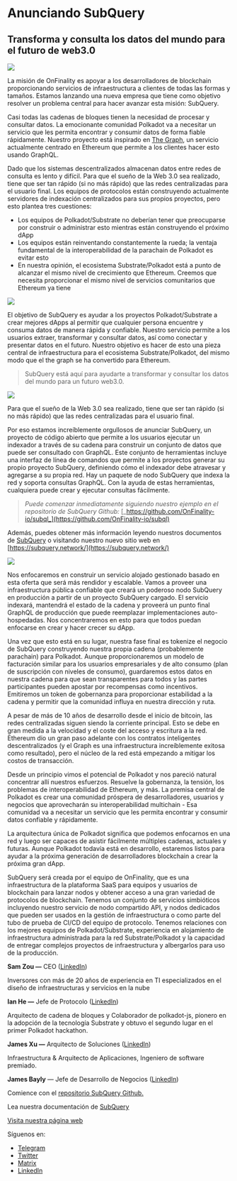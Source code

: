 # Anunciando SubQuery

## Transforma y consulta los datos del mundo para el futuro de web3.0

![](https://miro.medium.com/max/1400/1*J5u22qNxndcuCrFJ1mfGqg.png)

La misión de OnFinality es apoyar a los desarrolladores de blockchain proporcionando servicios de infraestructura a clientes de todas las formas y tamaños. Estamos lanzando una nueva empresa que tiene como objetivo resolver un problema central para hacer avanzar esta misión: SubQuery.

Casi todas las cadenas de bloques tienen la necesidad de procesar y consultar datos. La emocionante comunidad Polkadot va a necesitar un servicio que les permita encontrar y consumir datos de forma fiable rápidamente. Nuestro proyecto está inspirado en [The Graph](https://thegraph.com/), un servicio actualmente centrado en Ethereum que permite a los clientes hacer esto usando GraphQL.

Dado que los sistemas descentralizados almacenan datos entre redes de consulta es lento y difícil. Para que el sueño de la Web 3.0 sea realizado, tiene que ser tan rápido (si no más rápido) que las redes centralizadas para el usuario final. Los equipos de protocolos están construyendo actualmente servidores de indexación centralizados para sus propios proyectos, pero esto plantea tres cuestiones:

-   Los equipos de Polkadot/Substrate no deberían tener que preocuparse por construir o administrar esto mientras están construyendo el próximo dApp
-   Los equipos están reinventando constantemente la rueda; la ventaja fundamental de la interoperabilidad de la parachain de Polkadot es evitar esto
-   En nuestra opinión, el ecosistema Substrate/Polkadot está a punto de alcanzar el mismo nivel de crecimiento que Ethereum. Creemos que necesita proporcionar el mismo nivel de servicios comunitarios que Ethereum ya tiene

![](https://miro.medium.com/max/1400/1*l4b4BXWkczVDaHyv30lLQQ.png)

El objetivo de SubQuery es ayudar a los proyectos Polkadot/Substrate a crear mejores dApps al permitir que cualquier persona encuentre y consuma datos de manera rápida y confiable. Nuestro servicio permite a los usuarios extraer, transformar y consultar datos, así como conectar y presentar datos en el futuro. Nuestro objetivo es hacer de esto una pieza central de infraestructura para el ecosistema Substrate/Polkadot, del mismo modo que el the graph se ha convertido para Ethereum.

> SubQuery está aquí para ayudarte a transformar y consultar los datos del mundo para un futuro web3.0.

![](https://miro.medium.com/max/1000/1*IHstJG-hBwQzicLdWkGR5w.png)

Para que el sueño de la Web 3.0 sea realizado, tiene que ser tan rápido (si no más rápido) que las redes centralizadas para el usuario final.

Por eso estamos increíblemente orgullosos de anunciar SubQuery, un proyecto de código abierto que permite a los usuarios ejecutar un indexador a través de su cadena para construir un conjunto de datos que puede ser consultado con GraphQL. Este conjunto de herramientas incluye una interfaz de línea de comandos que permite a los proyectos generar su propio proyecto SubQuery, definiendo cómo el indexador debe atravesar y agregarse a su propia red. Hay un paquete de nodo SubQuery que indexa la red y soporta consultas GraphQL. Con la ayuda de estas herramientas, cualquiera puede crear y ejecutar consultas fácilmente.

> _Puede comenzar inmediatamente siguiendo nuestro ejemplo en el repositorio de SubQuery Github:_ [_https://github.com/OnFinality-io/subql_](https://github.com/OnFinality-io/subql)

Además, puedes obtener más información leyendo nuestros documentos de [SubQuery](https://doc.subquery.network/) o visitando nuestro nuevo sitio web en [https://subquery.network/](https://subquery.network/)

![](https://miro.medium.com/max/1000/1*3oA1Hvns1vrImTsmowO_Jw.png)

Nos enfocaremos en construir un servicio alojado gestionado basado en esta oferta que será más rendidor y escalable. Vamos a proveer una infraestructura pública confiable que creará un poderoso nodo SubQuery en producción a partir de un proyecto SubQuery cargado. El servicio indexará, mantendrá el estado de la cadena y proveerá un punto final GraphQL de producción que puede reemplazar implementaciones auto-hospedadas. Nos concentraremos en esto para que todos puedan enfocarse en crear y hacer crecer su dApp.

Una vez que esto está en su lugar, nuestra fase final es tokenize el negocio de SubQuery construyendo nuestra propia cadena (probablemente parachain) para Polkadot. Aunque proporcionaremos un modelo de facturación similar para los usuarios empresariales y de alto consumo (plan de suscripción con niveles de consumo), guardaremos estos datos en nuestra cadena para que sean transparentes para todos y las partes participantes pueden apostar por recompensas como incentivos. Emitiremos un token de gobernanza para proporcionar estabilidad a la cadena y permitir que la comunidad influya en nuestra dirección y ruta.

A pesar de más de 10 años de desarrollo desde el inicio de bitcoin, las redes centralizadas siguen siendo la corriente principal. Esto se debe en gran medida a la velocidad y el coste del acceso y escritura a la red. Ethereum dio un gran paso adelante con los contratos inteligentes descentralizados (y el Graph es una infraestructura increíblemente exitosa como resultado), pero el núcleo de la red está empezando a mitigar los costos de transacción.

Desde un principio vimos el potencial de Polkadot y nos pareció natural concentrar allí nuestros esfuerzos. Resuelve la gobernanza, la tensión, los problemas de interoperabilidad de Ethereum, y más. La premisa central de Polkadot es crear una comunidad próspera de desarrolladores, usuarios y negocios que aprovecharán su interoperabilidad multichain - Esa comunidad va a necesitar un servicio que les permita encontrar y consumir datos confiable y rápidamente.

La arquitectura única de Polkadot significa que podemos enfocarnos en una red y luego ser capaces de asistir fácilmente múltiples cadenas, actuales y futuras. Aunque Polkadot todavía está en desarrollo, estaremos listos para ayudar a la próxima generación de desarrolladores blockchain a crear la próxima gran dApp.

SubQuery será creada por el equipo de OnFinality, que es una infraestructura de la plataforma SaaS para equipos y usuarios de blockchain para lanzar nodos y obtener acceso a una gran variedad de protocolos de blockchain. Tenemos un conjunto de servicios simbióticos incluyendo nuestro servicio de nodo compartido API, y nodos dedicados que pueden ser usados en la gestión de infraestructura o como parte del tubo de prueba de CI/CD del equipo de protocolo. Tenemos relaciones con los mejores equipos de Polkadot/Substrate, experiencia en alojamiento de infraestructura administrada para la red Substrate/Polkadot y la capacidad de entregar complejos proyectos de infraestructura y albergarlos para uso de la producción.

**Sam Zou —** CEO ([LinkedIn](https://www.linkedin.com/in/sam-zou-5b8169a/))

Inversores con más de 20 años de experiencia en TI especializados en el diseño de infraestructuras y servicios en la nube

**Ian He —** Jefe de Protocolo ([LinkedIn](https://www.linkedin.com/in/yin-he-7a266345/))

Arquitecto de cadena de bloques y Colaborador de polkadot-js, pionero en la adopción de la tecnología Substrate y obtuvo el segundo lugar en el primer Polkadot hackathon.

**James Xu —** Arquitecto de Soluciones ([LinkedIn](https://www.linkedin.com/in/zhexu/))

Infraestructura & Arquitecto de Aplicaciones, Ingeniero de software premiado.

**James Bayly** — Jefe de Desarrollo de Negocios ([LinkedIn](https://www.linkedin.com/in/james-bayly/))

Comience con el [repositorio SubQuery Github.](https://github.com/OnFinality-io/subql)

Lea nuestra documentación de [SubQuery](https://doc.subquery.network/)

[Visita nuestra página web](https://subquery.network/)

Síguenos en:

-   [Telegram](https://t.me/subquerynetwork)
-   [Twitter](https://twitter.com/subquerynetwork)
-   [Matrix](https://matrix.to/#/%23subquery:matrix.org)
-   [LinkedIn](https://www.linkedin.com/company/subquery)